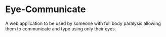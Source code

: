# Eye-Communicate
A web application to be used by someone with full body paralysis allowing them to communicate and type using only their eyes.
